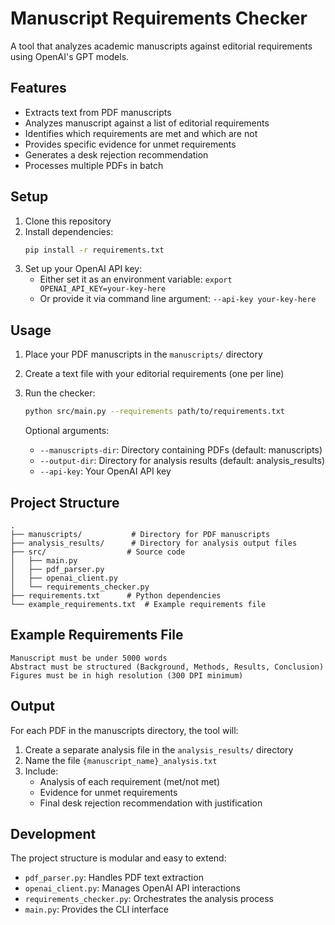 # Manuscript Requirements Checker

A tool that analyzes academic manuscripts against editorial requirements using OpenAI's GPT models.

## Features

- Extracts text from PDF manuscripts
- Analyzes manuscript against a list of editorial requirements
- Identifies which requirements are met and which are not
- Provides specific evidence for unmet requirements
- Generates a desk rejection recommendation
- Processes multiple PDFs in batch

## Setup

1. Clone this repository
2. Install dependencies:
   ```bash
   pip install -r requirements.txt
   ```
3. Set up your OpenAI API key:
   - Either set it as an environment variable: `export OPENAI_API_KEY=your-key-here`
   - Or provide it via command line argument: `--api-key your-key-here`

## Usage

1. Place your PDF manuscripts in the `manuscripts/` directory
2. Create a text file with your editorial requirements (one per line)
3. Run the checker:
   ```bash
   python src/main.py --requirements path/to/requirements.txt
   ```

   Optional arguments:
   - `--manuscripts-dir`: Directory containing PDFs (default: manuscripts)
   - `--output-dir`: Directory for analysis results (default: analysis_results)
   - `--api-key`: Your OpenAI API key

## Project Structure

```
.
├── manuscripts/           # Directory for PDF manuscripts
├── analysis_results/      # Directory for analysis output files
├── src/                  # Source code
│   ├── main.py
│   ├── pdf_parser.py
│   ├── openai_client.py
│   └── requirements_checker.py
├── requirements.txt      # Python dependencies
└── example_requirements.txt  # Example requirements file
```

## Example Requirements File

```
Manuscript must be under 5000 words
Abstract must be structured (Background, Methods, Results, Conclusion)
Figures must be in high resolution (300 DPI minimum)
```

## Output

For each PDF in the manuscripts directory, the tool will:
1. Create a separate analysis file in the `analysis_results/` directory
2. Name the file `{manuscript_name}_analysis.txt`
3. Include:
   - Analysis of each requirement (met/not met)
   - Evidence for unmet requirements
   - Final desk rejection recommendation with justification

## Development

The project structure is modular and easy to extend:
- `pdf_parser.py`: Handles PDF text extraction
- `openai_client.py`: Manages OpenAI API interactions
- `requirements_checker.py`: Orchestrates the analysis process
- `main.py`: Provides the CLI interface 